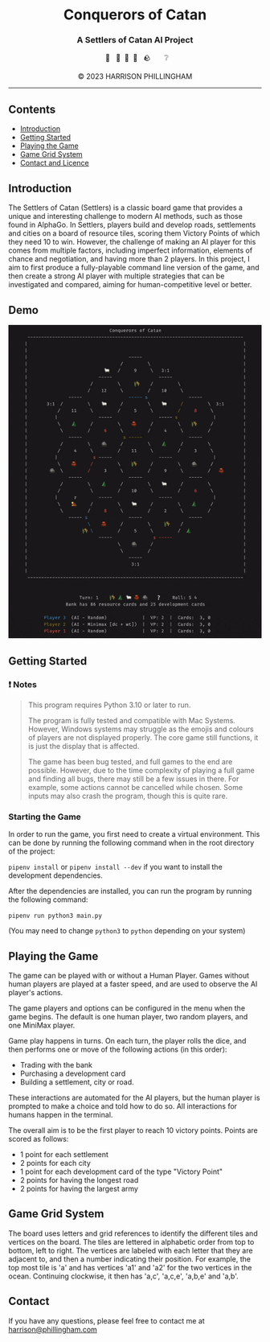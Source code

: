 <div align="center">

# Conquerors of Catan
### A Settlers of Catan AI Project

&nbsp; 🌾 &nbsp; 🌲&nbsp; 🐑&nbsp; 🧱 &nbsp; 🪨  &nbsp; &nbsp; &nbsp; ❔

© 2023 HARRISON PHILLINGHAM

</div>

---

## Contents

- [Introduction](#introduction)
- [Getting Started](#getting-started)
- [Playing the Game](#playing-the-game)
- [Game Grid System](#game-grid-system)
- [Contact and Licence](#contact-and-licence)

## Introduction

The Settlers of Catan (Settlers) is a classic board game that provides a unique and interesting challenge to modern AI methods, such as those found in AlphaGo. In Settlers, players build and develop roads, settlements and cities on a board of resource tiles, scoring them Victory Points of which they need 10 to win. However, the challenge of making an AI player for this comes from multiple factors, including imperfect information, elements of chance and negotiation, and having more than 2 players. In this project, I aim to first produce a fully-playable command line version of the game, and then create a strong AI player with multiple strategies that can be investigated and compared, aiming for human-competitive level or better.

## Demo

![](demo.gif)

## Getting Started

### ❗ Notes

> This program requires Python 3.10 or later to run.
>
> The program is fully tested and compatible with Mac Systems. However, Windows systems may struggle as the emojis and colours of players are not displayed properly. The core game still functions, it is just the display that is affected.
>
> The game has been bug tested, and full games to the end are possible. However, due to the time complexity of playing a full game and finding all bugs, there may still be a few issues in there. For example, some actions cannot be cancelled while chosen. Some inputs may also crash the program, though this is quite rare.

### Starting the Game

In order to run the game, you first need to create a virtual environment. This can be done by running the following command when in the root directory of the project:

```pipenv install``` or ```pipenv install --dev``` if you want to install the development dependencies.

After the dependencies are installed, you can run the program by running the following command:

```pipenv run python3 main.py```

(You may need to change `python3` to `python` depending on your system)

## Playing the Game

The game can be played with or without a Human Player. Games without human players are played at a faster speed, and are used to observe the AI player's actions.

The game players and options can be configured in the menu when the game begins. The default is one human player, two random players, and one MiniMax player.

Game play happens in turns. On each turn, the player rolls the dice, and then performs one or move of the following actions (in this order):
- Trading with the bank
- Purchasing a development card
- Building a settlement, city or road.

These interactions are automated for the AI players, but the human player is prompted to make a choice and told how to do so. All interactions for humans happen in the terminal.

The overall aim is to be the first player to reach 10 victory points. Points are scored as follows:
- 1 point for each settlement
- 2 points for each city
- 1 point for each development card of the type "Victory Point"
- 2 points for having the longest road
- 2 points for having the largest army

## Game Grid System

The board uses letters and grid references to identify the different tiles and vertices on the board. The tiles are lettered in alphabetic order from top to bottom, left to right. The vertices are labeled with each letter that they are adjacent to, and then a number indicating their position. For example, the top most tile is 'a' and has vertices 'a1' and 'a2' for the two vertices in the ocean. Continuing clockwise, it then has 'a,c', 'a,c,e', 'a,b,e' and 'a,b'.


## Contact

If you have any questions, please feel free to contact me at [harrison@phillingham.com](mailto:harrison@phillingham.com)
